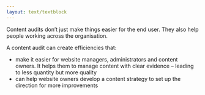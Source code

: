 ```yaml
---
layout: text/textblock
---
```


Content audits don’t just make things easier for the end user. They also help people working across the organisation. 

A content audit can create efficiencies that:

* make it easier for website managers, administrators and content owners. It helps them to manage content with clear evidence – leading to less quantity but more quality
* can help website owners develop a content strategy to set up the direction for more improvements
